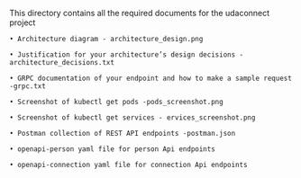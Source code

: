 
This directory contains all the required documents for the udaconnect project 

    • Architecture diagram - architecture_design.png
    
    • Justification for your architecture’s design decisions - architecture_decisions.txt
    
    • GRPC documentation of your endpoint and how to make a sample request -grpc.txt
    
    • Screenshot of kubectl get pods -pods_screenshot.png
       
    • Screenshot of kubectl get services - ervices_screenshot.png
    
    • Postman collection of REST API endpoints -postman.json
    
    • openapi-person yaml file for person Api endpoints 
    
    • openapi-connection yaml file for connection Api endpoints 
    
    
